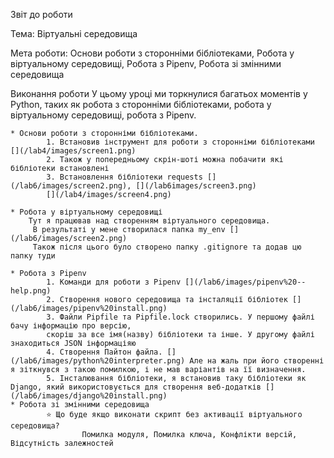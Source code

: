 Звіт до роботи 

Тема: Віртуальні середовища

Мета роботи: Основи роботи з сторонніми бібліотеками, Робота у віртуальному середовищі, Робота з Pipenv, Робота зі змінними середовища 

   Виконання роботи
        У цьому уроці ми торкнулися багатьох моментів у Python, таких як робота з сторонніми бібліотеками, робота у віртуальному середовищі, робота з Pipenv.

    * Основи роботи з сторонніми бібліотеками.
            1. Встановив інструмент для роботи з сторонніми бібліотеками [](/lab4/images/screen1.png)
            2. Також у попередньому скрін-шоті можна побачити які бібліотеки встановлені
            3. Встановлення бібліотеки requests [](/lab6/images/screen2.png), [](/lab6images/screen3.png)
            [](/lab4/images/screen4.png)
    
    * Робота у віртуальному середовищі
        Тут я працював над створенням віртуального середовища.
         В результаті у мене створилася папка my_env [](/lab6/images/screen2.png)
         Також після цього було створено папку .gitignore та додав цю папку туди

    * Робота з Pipenv
            1. Команди для роботи з Pipenv [](/lab6/images/pipenv%20--help.png)
            2. Cтворення нового середовища та інсталяції бібліотек [](/lab6/images/pipenv%20install.png)
            3. Файли Pipfile та Pipfile.lock створились. У першому файлі бачу інформацію про версію,
            скоріш за все імя(назву) бібліотеки та інше. У другому файлі знаходиться JSON інформаціяю
            4. Створення Пайтон файла. [](/lab6/images/python%20interpreter.png) Але на жаль при його створенні я зіткнувся з такою помилкою, і не мав варіантів на її визначення.
            5. Інсталювання бібліотеки, я встановив таку бібліотеки як Django, який використовується для створення веб-додатків [](/lab6/images/django%20install.png)
    * Робота зі змінними середовища
            ⭐ Що буде якщо виконати скрипт без активації віртуального середовища?
                    Помилка модуля, Помилка ключа, Конфлікти версій, Відсутність залежностей

             

        
    
    
            